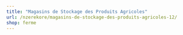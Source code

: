 ```yaml
---
title: "Magasins de Stockage des Produits Agricoles"
url: /nzerekore/magasins-de-stockage-des-produits-agricoles-12/
shop: ferme
---
```


